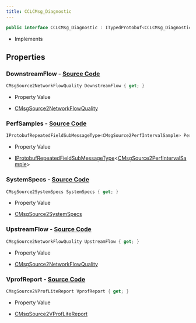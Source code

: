```yaml
---
title: CCLCMsg_Diagnostic
---
```


```csharp
public interface CCLCMsg_Diagnostic : ITypedProtobuf<CCLCMsg_Diagnostic>, INativeHandle, INetMessage<CCLCMsg_Diagnostic>, IDisposable
```

- Implements

## Properties

### **DownstreamFlow** - [Source Code](https://github.com/swiftly-solution/swiftlys2/blob/main/managed/src/SwiftlyS2.Generated/Protobufs/Interfaces/CCLCMsg_Diagnostic.cs#L24)

```csharp
CMsgSource2NetworkFlowQuality DownstreamFlow { get; }
```

- Property Value

- [CMsgSource2NetworkFlowQuality](/docs/api/shared/protobufdefinitions/cmsgsource2networkflowquality)

### **PerfSamples** - [Source Code](https://github.com/swiftly-solution/swiftlys2/blob/main/managed/src/SwiftlyS2.Generated/Protobufs/Interfaces/CCLCMsg_Diagnostic.cs#L30)

```csharp
IProtobufRepeatedFieldSubMessageType<CMsgSource2PerfIntervalSample> PerfSamples { get; }
```

- Property Value

- [IProtobufRepeatedFieldSubMessageType](/docs/api/shared/netmessages/iprotobufrepeatedfieldsubmessagetype-1)<[CMsgSource2PerfIntervalSample](/docs/api/shared/protobufdefinitions/cmsgsource2perfintervalsample)>

### **SystemSpecs** - [Source Code](https://github.com/swiftly-solution/swiftlys2/blob/main/managed/src/SwiftlyS2.Generated/Protobufs/Interfaces/CCLCMsg_Diagnostic.cs#L18)

```csharp
CMsgSource2SystemSpecs SystemSpecs { get; }
```

- Property Value

- [CMsgSource2SystemSpecs](/docs/api/shared/protobufdefinitions/cmsgsource2systemspecs)

### **UpstreamFlow** - [Source Code](https://github.com/swiftly-solution/swiftlys2/blob/main/managed/src/SwiftlyS2.Generated/Protobufs/Interfaces/CCLCMsg_Diagnostic.cs#L27)

```csharp
CMsgSource2NetworkFlowQuality UpstreamFlow { get; }
```

- Property Value

- [CMsgSource2NetworkFlowQuality](/docs/api/shared/protobufdefinitions/cmsgsource2networkflowquality)

### **VprofReport** - [Source Code](https://github.com/swiftly-solution/swiftlys2/blob/main/managed/src/SwiftlyS2.Generated/Protobufs/Interfaces/CCLCMsg_Diagnostic.cs#L21)

```csharp
CMsgSource2VProfLiteReport VprofReport { get; }
```

- Property Value

- [CMsgSource2VProfLiteReport](/docs/api/shared/protobufdefinitions/cmsgsource2vproflitereport)

